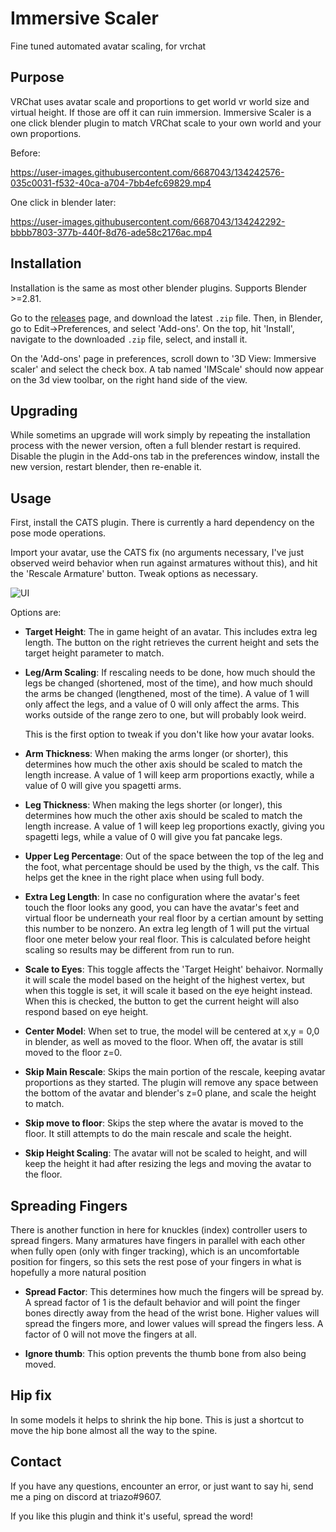 Immersive Scaler
===========
Fine tuned automated avatar scaling, for vrchat

## Purpose

VRChat uses avatar scale and proportions to get world vr world size
and virtual height. If those are off it can ruin immersion. Immersive
Scaler is a one click blender plugin to match VRChat scale to your own
world and your own proportions.


Before:

https://user-images.githubusercontent.com/6687043/134242576-035c0031-f532-40ca-a704-7bb4efc69829.mp4



One click in blender later:

https://user-images.githubusercontent.com/6687043/134242292-bbbb7803-377b-440f-8d76-ade58c2176ac.mp4


## Installation

Installation is the same as most other blender plugins. Supports Blender >=2.81.

Go to the
[releases](https://github.com/triazo/immersive_scaler/releases) page,
and download the latest `.zip` file. Then, in Blender, go to
Edit->Preferences, and select 'Add-ons'. On the top, hit 'Install',
navigate to the downloaded `.zip` file, select, and install it.

On the 'Add-ons' page in preferences, scroll down to '3D View:
Immersive scaler' and select the check box. A tab named 'IMScale'
should now appear on the 3d view toolbar, on the right hand side of
the view.

## Upgrading

While sometims an upgrade will work simply by repeating the
installation process with the newer version, often a full blender
restart is required. Disable the plugin in the Add-ons tab in the
preferences window, install the new version, restart blender, then
re-enable it.

## Usage

First, install the CATS plugin. There is currently a hard
dependency on the pose mode operations.

Import your avatar, use the CATS fix (no arguments necessary,
I've just observed weird behavior when run against armatures without
this), and hit the 'Rescale Armature' button. Tweak options as necessary.


![UI](https://triazo.net/files/blender_2021-09-22_17-41-16.png)

Options are:

- **Target Height**: The in game height of an avatar. This includes
  extra leg length. The button on the right retrieves the current
  height and sets the target height parameter to match.

- **Leg/Arm Scaling**: If rescaling needs to be done, how much should the
  legs be changed (shortened, most of the time), and how much should
  the arms be changed (lengthened, most of the time). A value of 1
  will only affect the legs, and a value of 0 will only affect the
  arms. This works outside of the range zero to one, but will probably
  look weird.

  This is the first option to tweak if you don't like how your avatar
  looks.

- **Arm Thickness**: When making the arms longer (or shorter), this
  determines how much the other axis should be scaled to match the
  length increase. A value of 1 will keep arm proportions exactly,
  while a value of 0 will give you spagetti arms.

- **Leg Thickness**: When making the legs shorter (or longer), this
  determines how much the other axis should be scaled to match the
  length increase. A value of 1 will keep leg proportions exactly,
  giving you spagetti legs, while a value of 0 will give you fat pancake
  legs.

- **Upper Leg Percentage**: Out of the space between the top of the leg
  and the foot, what percentage should be used by the thigh, vs the
  calf. This helps get the knee in the right place when using full
  body.

- **Extra Leg Length**: In case no configuration where the avatar's
  feet touch the floor looks any good, you can have the avatar's feet
  and virtual floor be underneath your real floor by a certian amount
  by setting this number to be nonzero. An extra leg length of 1 will
  put the virtual floor one meter below your real floor. This is
  calculated before height scaling so results may be different from
  run to run.

- **Scale to Eyes**: This toggle affects the 'Target Height'
  behaivor. Normally it will scale the model based on the height of
  the highest vertex, but when this toggle is set, it will scale it
  based on the eye height instead. When this is checked, the button to
  get the current height will also respond based on eye height.

- **Center Model**: When set to true, the model will be centered at
  x,y = 0,0 in blender, as well as moved to the floor. When off,
  the avatar is still moved to the floor z=0.

- **Skip Main Rescale**: Skips the main portion of the rescale, keeping
  avatar proportions as they started. The plugin will remove any space
  between the bottom of the avatar and blender's z=0 plane, and scale
  the height to match.

- **Skip move to floor**: Skips the step where the avatar is moved to the
  floor. It still attempts to do the main rescale and scale the height.

- **Skip Height Scaling**: The avatar will not be scaled to height, and
  will keep the height it had after resizing the legs and moving the
  avatar to the floor.


## Spreading Fingers

There is another function in here for knuckles (index) controller
users to spread fingers. Many armatures have fingers in parallel with
each other when fully open (only with finger tracking), which is an
uncomfortable position for fingers, so this sets the rest pose of your
fingers in what is hopefully a more natural position

- **Spread Factor**: This determines how much the fingers will be
  spread by. A spread factor of 1 is the default behavior and will
  point the finger bones directly away from the head of the wrist
  bone. Higher values will spread the fingers more, and lower values
  will spread the fingers less. A factor of 0 will not move the
  fingers at all.

- **Ignore thumb**: This option prevents the thumb bone from also being moved.

## Hip fix

In some models it helps to shrink the hip bone. This is just a shortcut
to move the hip bone almost all the way to the spine.


## Contact

If you have any questions, encounter an error, or just want to say hi,
send me a ping on discord at triazo#9607.

If you like this plugin and think it's useful, spread the word!
